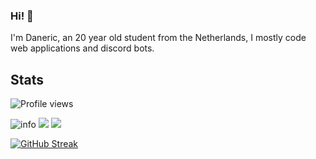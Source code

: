### Hi! 👋
I'm Daneric, an 20 year old student from the Netherlands, I mostly code web applications and discord bots.

## Stats
![Profile views](https://komarev.com/ghpvc/?username=Danericnetwork&style=flat-square&color=blue) 

![info](https://github-profile-summary-cards.vercel.app/api/cards/profile-details?username=danericnetwork&theme=github_dark)
![](https://github-profile-summary-cards.vercel.app/api/cards/stats?username=danericnetwork&theme=github_dark)
![](https://github-profile-summary-cards.vercel.app/api/cards/productive-time?username=danericnetwork&theme=github_dark)

[![GitHub Streak](https://github-readme-streak-stats.herokuapp.com?user=DanericNetwork&theme=dark)](https://git.io/streak-stats)
